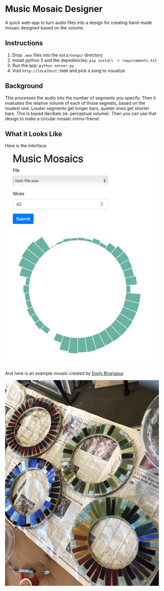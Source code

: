 Music Mosaic Designer
=====================

A quick web-app to turn audio files into a design for creating hand-made mosaic designed based on the volume.
 
Instructions
------------

1. Drop `.wav` files into the `data/songs/` directory
2. Install python 3 and the depedencies: `pip install -r requirements.txt`
3. Run the app: `python server.py`
4. Visit `http://localhost:5000` and pick a song to visualize

Background
----------

This processes the audio into the number of segments you specify.  Then it evaluates the relative volume of each of 
those segmets, based on the loudest one. Louder segments get longer bars, quieter ones get shorter bars. This is based
decibels (ie. perceptual volume). Then you can use that design to make a circular mosaic mirror-frame!

What it Looks Like
------------------

Here is the interface:

![screenshot](doc/screenshot.jpg?raw=true "Screenshot")

And here is an example mosaic created by [Emily Bhargava](https://emily.glassandlead.com):

![mosaics](doc/mosaics.jpg?raw=true "Some of the mosaics")
